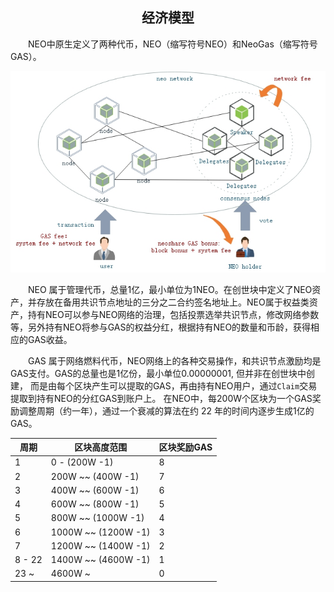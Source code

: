 <center><h2>经济模型</h2></center>

&emsp;&emsp;NEO中原生定义了两种代币，NEO（缩写符号NEO）和NeoGas（缩写符号GAS）。

<p align="center"><img src="../../images/blockchain/economic_model.jpg" /><br></p

&emsp;&emsp;NEO 属于管理代币，总量1亿，最小单位为1NEO。在创世块中定义了NEO资产，并存放在备用共识节点地址的三分之二合约签名地址上。NEO属于权益类资产，持有NEO可以参与NEO网络的治理，包括投票选举共识节点，修改网络参数等，另外持有NEO将参与GAS的权益分红，根据持有NEO的数量和币龄，获得相应的GAS收益。

&emsp;&emsp;GAS 属于网络燃料代币，NEO网络上的各种交易操作，和共识节点激励均是GAS支付。GAS的总量也是1亿份，最小单位0.00000001, 但并非在创世块中创建， 而是由每个区块产生可以提取的GAS，再由持有NEO用户，通过`Claim`交易提取到持有NEO的分红GAS到账户上。 在NEO中，每200W个区块为一个GAS奖励调整周期（约一年），通过一个衰减的算法在约 22 年的时间内逐步生成1亿的GAS。


| 周期 |  区块高度范围 |   区块奖励GAS |
|------|-------------|---------------|
|  1   |  0 - (200W -1) |    8 |
|  2   |  200W ~~ (400W -1) |    7 |
|  3   |  400W ~~ (600W -1) |    6 |
|  4   |  600W ~~ (800W -1) |    5 |
|  5   |  800W ~~ (1000W -1) |    4 |
|  6   |  1000W ~~ (1200W -1) |    3 |
|  7   |  1200W ~~ (1400W -1) |    2 |
|  8 - 22   |  1400W ~~ (4600W -1) |    1 |
| 23 ~    |  4600W ~ |    0 |


